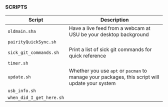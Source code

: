 ### SCRIPTS

| Script | Description  | 
|--------|--------------|
| `oldmain.sha` | Have a live feed from a webcam at USU be your desktop background |
| `pairityQuickSync.sh` | |
| `sick_git_commands.sh` | Print a list of sick git commands for quick reference |
| `timer.sh` | | 
| `update.sh` | Whether you use `apt` or `pacman` to manage your packages, this script will update your system | 
| `usb_info.sh` | |
| `when_did_I_get_here.sh` | |

